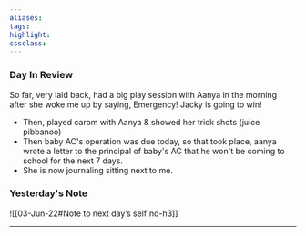 ```yaml
---
aliases:  
tags:
highlight:  
cssclass:
---
```

### Day In Review
So far, very laid back, had a big play session with Aanya in the morning after she woke me up by saying, Emergency! Jacky is going to win!

- Then, played carom with Aanya & showed her trick shots (juice pibbanoo)
- Then baby AC's operation was due today, so that took place, aanya wrote a letter to the principal of baby's AC that he won't be coming to school for the next 7 days.
- She is now journaling sitting next to me.

### Yesterday's Note
 ![[03-Jun-22#Note to next day’s self|no-h3]]

--- 

